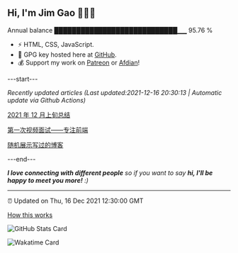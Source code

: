 
<h2>Hi, I'm Jim Gao 👋👨‍💻</h2>

Annual balance    ████████████████████████████▁▁   95.76 %

- ⚡ HTML, CSS, JavaScript.
- 🔑 GPG key hosted here at [GitHub](https://github.com/tianheg.gpg).
- 💰 Support my work on [Patreon](https://www.patreon.com/tianheg) or [Afdian](https://afdian.net/@tianheg)!

---start---

*Recently updated articles (Last updated:2021-12-16 20:30:13 | Automatic update via Github Actions)*

[2021 年 12 月上旬总结](https://www.yidajiabei.xyz/blog/2021/2021-dec-up-summary.html)

[第一次视频面试——专注前端](https://www.yidajiabei.xyz/blog/2021/first-interview.html)

[随机展示写过的博客](https://www.yidajiabei.xyz/blog/2021/random-blog.html)

---end---

<em><b>I love connecting with different people</b> so if you want to say <b>hi, I'll be happy to meet you more!</b> :)</em>

---

⏰ Updated on Thu, 16 Dec 2021 12:30:00 GMT

[How this works](https://github.com/tianheg/tianheg/issues/1)

![GitHub Stats Card](https://tianheg-readme-stats.vercel.app/api?username=tianheg&show_icons=true)

![Wakatime Card](https://tianheg-readme-stats.vercel.app/api/wakatime?username=tianheg&layout=compact)
